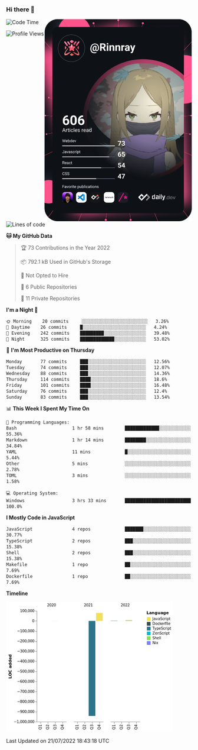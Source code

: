 ### Hi there 👋

<div align="left">
 <a href="https://app.daily.dev/Rinnray">
   <img 
        align="right"
        src="https://github.com/Rinnray/Rinnray/blob/main/devcard.svg" 
        width="400" 
        alt="Rinnray's Dev Card"/>
 </a>
</div>




<!--START_SECTION:waka-->
![Code Time](http://img.shields.io/badge/Code%20Time-0%20secs-blue)

![Profile Views](http://img.shields.io/badge/Profile%20Views-0-blue)

![Lines of code](https://img.shields.io/badge/From%20Hello%20World%20I%27ve%20Written--852%20Thousand%20lines%20of%20code-blue)

**🐱 My GitHub Data** 

> 🏆 73 Contributions in the Year 2022
 > 
> 📦 792.1 kB Used in GitHub's Storage 
 > 
> 🚫 Not Opted to Hire
 > 
> 📜 6 Public Repositories 
 > 
> 🔑 11 Private Repositories  
 > 
**I'm a Night 🦉** 

```text
🌞 Morning    20 commits     ░░░░░░░░░░░░░░░░░░░░░░░░░   3.26% 
🌆 Daytime    26 commits     █░░░░░░░░░░░░░░░░░░░░░░░░   4.24% 
🌃 Evening    242 commits    █████████░░░░░░░░░░░░░░░░   39.48% 
🌙 Night      325 commits    █████████████░░░░░░░░░░░░   53.02%

```
📅 **I'm Most Productive on Thursday** 

```text
Monday       77 commits     ███░░░░░░░░░░░░░░░░░░░░░░   12.56% 
Tuesday      74 commits     ███░░░░░░░░░░░░░░░░░░░░░░   12.07% 
Wednesday    88 commits     ███░░░░░░░░░░░░░░░░░░░░░░   14.36% 
Thursday     114 commits    ████░░░░░░░░░░░░░░░░░░░░░   18.6% 
Friday       101 commits    ████░░░░░░░░░░░░░░░░░░░░░   16.48% 
Saturday     76 commits     ███░░░░░░░░░░░░░░░░░░░░░░   12.4% 
Sunday       83 commits     ███░░░░░░░░░░░░░░░░░░░░░░   13.54%

```


📊 **This Week I Spent My Time On** 

```text
💬 Programming Languages: 
Bash                     1 hr 58 mins        █████████████░░░░░░░░░░░░   55.36% 
Markdown                 1 hr 14 mins        ████████░░░░░░░░░░░░░░░░░   34.84% 
YAML                     11 mins             █░░░░░░░░░░░░░░░░░░░░░░░░   5.44% 
Other                    5 mins              ░░░░░░░░░░░░░░░░░░░░░░░░░   2.78% 
TOML                     3 mins              ░░░░░░░░░░░░░░░░░░░░░░░░░   1.58%

💻 Operating System: 
Windows                  3 hrs 33 mins       █████████████████████████   100.0%

```

**I Mostly Code in JavaScript** 

```text
JavaScript               4 repos             ███████░░░░░░░░░░░░░░░░░░   30.77% 
TypeScript               2 repos             ███░░░░░░░░░░░░░░░░░░░░░░   15.38% 
Shell                    2 repos             ███░░░░░░░░░░░░░░░░░░░░░░   15.38% 
Makefile                 1 repo              ██░░░░░░░░░░░░░░░░░░░░░░░   7.69% 
Dockerfile               1 repo              ██░░░░░░░░░░░░░░░░░░░░░░░   7.69%

```


**Timeline**

![Chart not found](https://raw.githubusercontent.com/Rinnray/Rinnray/main/charts/bar_graph.png) 


 Last Updated on 21/07/2022 18:43:18 UTC
<!--END_SECTION:waka-->


<!--
**Rinnray/Rinnray** is a ✨ _special_ ✨ repository because its `README.md` (this file) appears on your GitHub profile.

Here are some ideas to get you started:

- 🔭 I’m currently working on ...
- 🌱 I’m currently learning ...
- 👯 I’m looking to collaborate on ...
- 🤔 I’m looking for help with ...
- 💬 Ask me about ...
- 📫 How to reach me: ...
- 😄 Pronouns: ...
- ⚡ Fun fact: ...
-->
